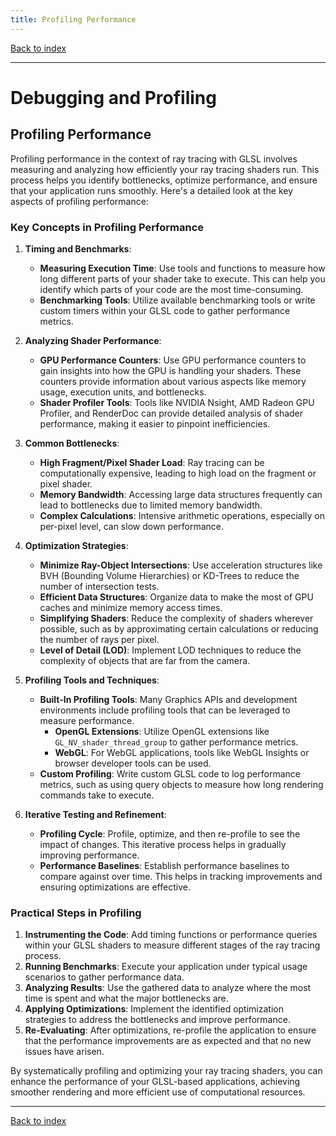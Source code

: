 ```yaml
---
title: Profiling Performance
---
```


[Back to index](index.html)

---
# Debugging and Profiling
## Profiling Performance

Profiling performance in the context of ray tracing with GLSL involves measuring and analyzing how efficiently your ray tracing shaders run. This process helps you identify bottlenecks, optimize performance, and ensure that your application runs smoothly. Here's a detailed look at the key aspects of profiling performance:

### Key Concepts in Profiling Performance

1. **Timing and Benchmarks**:
   - **Measuring Execution Time**: Use tools and functions to measure how long different parts of your shader take to execute. This can help you identify which parts of your code are the most time-consuming.
   - **Benchmarking Tools**: Utilize available benchmarking tools or write custom timers within your GLSL code to gather performance metrics.

2. **Analyzing Shader Performance**:
   - **GPU Performance Counters**: Use GPU performance counters to gain insights into how the GPU is handling your shaders. These counters provide information about various aspects like memory usage, execution units, and bottlenecks.
   - **Shader Profiler Tools**: Tools like NVIDIA Nsight, AMD Radeon GPU Profiler, and RenderDoc can provide detailed analysis of shader performance, making it easier to pinpoint inefficiencies.

3. **Common Bottlenecks**:
   - **High Fragment/Pixel Shader Load**: Ray tracing can be computationally expensive, leading to high load on the fragment or pixel shader.
   - **Memory Bandwidth**: Accessing large data structures frequently can lead to bottlenecks due to limited memory bandwidth.
   - **Complex Calculations**: Intensive arithmetic operations, especially on per-pixel level, can slow down performance.

4. **Optimization Strategies**:
   - **Minimize Ray-Object Intersections**: Use acceleration structures like BVH (Bounding Volume Hierarchies) or KD-Trees to reduce the number of intersection tests.
   - **Efficient Data Structures**: Organize data to make the most of GPU caches and minimize memory access times.
   - **Simplifying Shaders**: Reduce the complexity of shaders wherever possible, such as by approximating certain calculations or reducing the number of rays per pixel.
   - **Level of Detail (LOD)**: Implement LOD techniques to reduce the complexity of objects that are far from the camera.

5. **Profiling Tools and Techniques**:
   - **Built-In Profiling Tools**: Many Graphics APIs and development environments include profiling tools that can be leveraged to measure performance.
     - **OpenGL Extensions**: Utilize OpenGL extensions like `GL_NV_shader_thread_group` to gather performance metrics.
     - **WebGL**: For WebGL applications, tools like WebGL Insights or browser developer tools can be used.
   - **Custom Profiling**: Write custom GLSL code to log performance metrics, such as using query objects to measure how long rendering commands take to execute.

6. **Iterative Testing and Refinement**:
   - **Profiling Cycle**: Profile, optimize, and then re-profile to see the impact of changes. This iterative process helps in gradually improving performance.
   - **Performance Baselines**: Establish performance baselines to compare against over time. This helps in tracking improvements and ensuring optimizations are effective.

### Practical Steps in Profiling

1. **Instrumenting the Code**: Add timing functions or performance queries within your GLSL shaders to measure different stages of the ray tracing process.
2. **Running Benchmarks**: Execute your application under typical usage scenarios to gather performance data.
3. **Analyzing Results**: Use the gathered data to analyze where the most time is spent and what the major bottlenecks are.
4. **Applying Optimizations**: Implement the identified optimization strategies to address the bottlenecks and improve performance.
5. **Re-Evaluating**: After optimizations, re-profile the application to ensure that the performance improvements are as expected and that no new issues have arisen.

By systematically profiling and optimizing your ray tracing shaders, you can enhance the performance of your GLSL-based applications, achieving smoother rendering and more efficient use of computational resources.

---
[Back to index](index.html)
